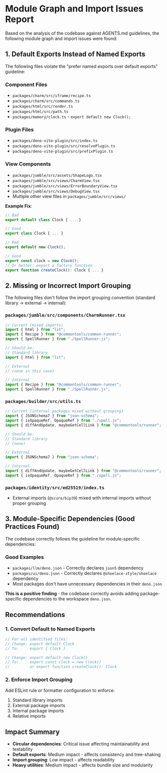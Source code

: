 # Module Graph and Import Issues Report

Based on the analysis of the codebase against AGENTS.md guidelines, the
following module graph and import issues were found:

## 1. Default Exports Instead of Named Exports

The following files violate the "prefer named exports over default exports"
guideline:

### Component Files

- `packages/charm/src/iframe/recipe.ts`
- `packages/charm/src/commands.ts`
- `packages/html/src/render.ts`
- `packages/html/src/path.ts`
- `packages/memory/clock.ts` - `export default new Clock();`

### Plugin Files

- `packages/deno-vite-plugin/src/index.ts`
- `packages/deno-vite-plugin/src/resolvePlugin.ts`
- `packages/deno-vite-plugin/src/prefixPlugin.ts`

### View Components

- `packages/jumble/src/assets/ShapeLogo.tsx`
- `packages/jumble/src/views/CharmView.tsx`
- `packages/jumble/src/views/ErrorBoundaryView.tsx`
- `packages/jumble/src/views/DebugView.tsx`
- Multiple other view files in `packages/jumble/src/views/`

**Example Fix**:

```typescript
// Bad
export default class Clock { ... }

// Good
export class Clock { ... }

// Bad
export default new Clock();

// Good
export const clock = new Clock();
// Or better: export a factory function
export function createClock(): Clock { ... }
```

## 2. Missing or Incorrect Import Grouping

The following files don't follow the import grouping convention (standard
library → external → internal):

### `packages/jumble/src/components/CharmRunner.tsx`

```typescript
// Current (mixed imports)
import { html } from "lit";
import { Recipe } from "@commontools/common-runner";
import { SpellRunner } from "./SpellRunner.js";

// Should be:
// Standard library
import { html } from "lit";

// External
// (none in this case)

// Internal
import { Recipe } from "@commontools/common-runner";
import { SpellRunner } from "./SpellRunner.js";
```

### `packages/builder/src/utils.ts`

```typescript
// Current (internal packages mixed without grouping)
import { JSONSchema7 } from "json-schema";
import { isOpaqueRef, OpaqueRef } from "./spell.js";
import { diffAndUpdate, maybeGetCellLink } from "@commontools/runner";

// Should be:
// Standard library
// (none)

// External
import { JSONSchema7 } from "json-schema";

// Internal
import { diffAndUpdate, maybeGetCellLink } from "@commontools/runner";
import { isOpaqueRef, OpaqueRef } from "./spell.js";
```

### `packages/identity/src/ed25519/index.ts`

- External imports (`@scure/bip39`) mixed with internal imports without proper
  grouping

## 3. Module-Specific Dependencies (Good Practices Found)

The codebase correctly follows the guideline for module-specific dependencies:

### Good Examples

- `packages/llm/deno.json` - Correctly declares `json5` dependency
- `packages/ui/deno.json` - Correctly declares `@shoelace-style/shoelace`
  dependency
- Most packages don't have unnecessary dependencies in their `deno.json`

**This is a positive finding** - the codebase correctly avoids adding
package-specific dependencies to the workspace `deno.json`.

## Recommendations

### 1. Convert Default to Named Exports

```typescript
// For all identified files:
// Change: export default Clock
// To:     export { Clock }

// Change: export default new Clock()
// To:     export const clock = new Clock()
//         or export function createClock(): Clock
```

### 2. Enforce Import Grouping

Add ESLint rule or formatter configuration to enforce:

1. Standard library imports
2. External package imports
3. Internal package imports
4. Relative imports

## Impact Summary

- **Circular dependencies**: Critical issue affecting maintainability and
  testability
- **Default exports**: Medium impact - affects consistency and tree-shaking
- **Import grouping**: Low impact - affects readability
- **Heavy utilities**: Medium impact - affects bundle size and modularity
